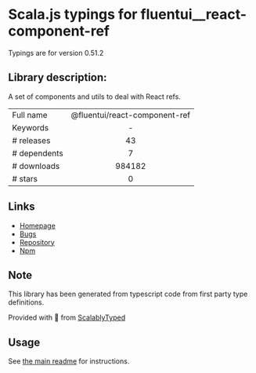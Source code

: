 
# Scala.js typings for fluentui__react-component-ref

Typings are for version 0.51.2

## Library description:
A set of components and utils to deal with React refs.

|                    |                 |
| ------------------ | :-------------: |
| Full name          | @fluentui/react-component-ref |
| Keywords           | - |
| # releases         | 43 |
| # dependents       | 7 |
| # downloads        | 984182 |
| # stars            | 0 |

## Links
- [Homepage](https://github.com/microsoft/fluentui/tree/master/packages/fluentui/react-component-ref)
- [Bugs](https://github.com/microsoft/fluentui/issues)
- [Repository](https://github.com/microsoft/fluentui)
- [Npm](https://www.npmjs.com/package/%40fluentui%2Freact-component-ref)
    


## Note
This library has been generated from typescript code from first party type definitions.

Provided with :purple_heart: from [ScalablyTyped](https://github.com/oyvindberg/ScalablyTyped)

## Usage
See [the main readme](../../readme.md) for instructions.


